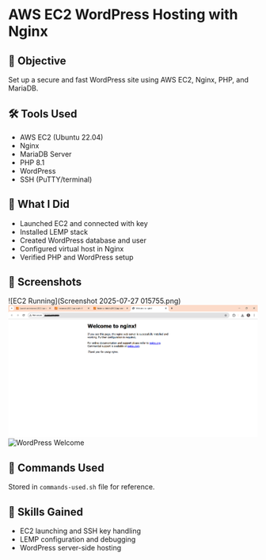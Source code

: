 # AWS EC2 WordPress Hosting with Nginx

## 🎯 Objective
Set up a secure and fast WordPress site using AWS EC2, Nginx, PHP, and MariaDB.

## 🛠️ Tools Used
- AWS EC2 (Ubuntu 22.04)
- Nginx
- MariaDB Server
- PHP 8.1
- WordPress
- SSH (PuTTY/terminal)

## 🔧 What I Did
- Launched EC2 and connected with key
- Installed LEMP stack
- Created WordPress database and user
- Configured virtual host in Nginx
- Verified PHP and WordPress setup

## 📸 Screenshots
![EC2 Running](Screenshot 2025-07-27 015755.png)
![Nginx Active](img/step2-nginx-status.png)
![WordPress Welcome](img/step3-wordpress-screen.png)

## 📄 Commands Used
Stored in `commands-used.sh` file for reference.

## 🧠 Skills Gained
- EC2 launching and SSH key handling
- LEMP configuration and debugging
- WordPress server-side hosting

